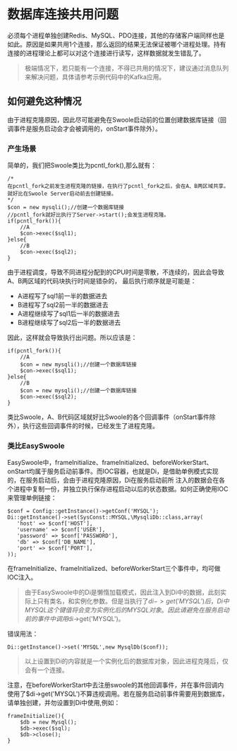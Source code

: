 # 数据库连接共用问题
必须每个进程单独创建Redis、MySQL、PDO连接，其他的存储客户端同样也是如此。原因是如果共用1个连接，那么返回的结果无法保证被哪个进程处理。持有连接的进程理论上都可以对这个连接进行读写，这样数据就发生错乱了。

> 极端情况下，若只能有一个连接，不得已共用的情况下，建议通过消息队列来解决问题，具体请参考示例代码中的Kafka应用。

## 如何避免这种情况
由于进程克隆原因，因此尽可能避免在Swoole启动前的位置创建数据库链接（回调事件是服务启动会才会被调用的，onStart事件除外）。
### 产生场景

简单的，我们把Swoole类比为pcntl_fork(),那么就有：
```
/*
在pcntl_fork之前发生进程克隆的链接，在执行了pcntl_fork之后，会在A、B两区域共享。
就好比在Swoole Server启动前去创建链接。
*/
$con = new mysqli();//创建一个数据库链接
//pcntl_fork就好比执行了Server->start();会发生进程克隆。
if(pcntl_fork()){
    //A
    $con->exec($sql1);
}else{
    //B
    $con->exec($sql2);
}
```
由于进程调度，导致不同进程分配到的CPU时间是零散，不连续的，因此会导致A、B两区域的代码块执行时间是错杂的，
最后执行顺序就是可能是：
- A进程写了sql1前一半的数据进去
- B进程写了sql2前一半的数据进去
- A进程继续写了sql1后一半的数据进去
- B进程继续写了sql2后一半的数据进去

因此，这样就会导致执行出问题。所以应该是：
```
if(pcntl_fork()){
    //A
    $con = new mysqli();//创建一个数据库链接
    $con->exec($sql1);
}else{
    //B
    $con = new mysqli();//创建一个数据库链接
    $con->exec($sql2);
}
```
类比Swoole，A、B代码区域就好比Swoole的各个回调事件（onStart事件除外），执行这些回调事件的时候，已经发生了进程克隆。

### 类比EasySwoole
EasySwoole中，frameInitialize、frameInitialized、beforeWorkerStart、onStart均属于服务启动前事件。而IOC容器，也就是Di，是借助单例模式实现的，在服务启动后，会由于进程克隆原因，Di在服务启动前所
注入的数据会在各个进程中复制一份，并独立执行保存进程启动以后的状态数据。如何正确使用IOC来管理单例链接：
```
$conf = Config::getInstance()->getConf('MYSQL');
Di::getInstance()->set(SysConst::MYSQL,\MysqliDb::class,array(
   'host' => $conf['HOST'],
   'username' => $conf['USER'],
   'password' => $conf['PASSWORD'],
   'db' => $conf['DB_NAME'],
   'port' => $conf['PORT'],
));
```
在frameInitialize、frameInitialized、beforeWorkerStart三个事件中，均可做IOC注入。
> 由于EasySwoole中的Di是懒惰加载模式，因此注入到Di中的数据，此刻实际上只有类名，和实例化参数。但是当执行了$di->get('MYSQL')后，Di中MYSQL这个键值将会变为实例化后的MYSQL对象。
因此请避免在服务启动前的事件中调用$di->get('MYSQL')。


错误用法：
```
Di::getInstance()->set('MYSQL',new MysqlDb($conf));
```
> 以上设置到Di的内容就是一个实例化后的数据库对象，因此进程克隆后，仅会有一个连接。


注意，在beforeWorkerStart中去注册swoole的其他回调事件，并在事件回调内使用了$di->get('MYSQL')不算违规调用。若在服务启动前事件需要用到数据库，请单独创建，并勿设置到Di中使用,例如：
```
frameInitialize(){
    $db = new Mysql();
    $db->exec($sql);
    $db->close();
}
```
